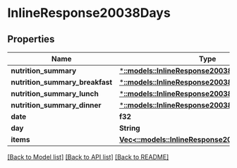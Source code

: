# InlineResponse20038Days

## Properties

Name | Type | Description | Notes
------------ | ------------- | ------------- | -------------
**nutrition_summary** | [***::models::InlineResponse20038NutritionSummary**](inline_response_200_38_nutritionSummary.md) |  | [optional] 
**nutrition_summary_breakfast** | [***::models::InlineResponse20038NutritionSummary**](inline_response_200_38_nutritionSummary.md) |  | [optional] 
**nutrition_summary_lunch** | [***::models::InlineResponse20038NutritionSummary**](inline_response_200_38_nutritionSummary.md) |  | [optional] 
**nutrition_summary_dinner** | [***::models::InlineResponse20038NutritionSummary**](inline_response_200_38_nutritionSummary.md) |  | [optional] 
**date** | **f32** |  | 
**day** | **String** |  | 
**items** | [**Vec<::models::InlineResponse20038Items>**](inline_response_200_38_items.md) |  | [optional] 

[[Back to Model list]](../README.md#documentation-for-models) [[Back to API list]](../README.md#documentation-for-api-endpoints) [[Back to README]](../README.md)


